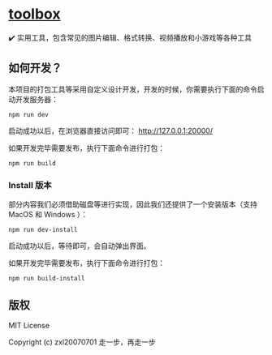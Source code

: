 # [toolbox](https://zxl20070701.github.io/toolbox)
✔️ 实用工具，包含常见的图片编辑、格式转换、视频播放和小游戏等各种工具

## 如何开发？

本项目的打包工具等采用自定义设计开发，开发的时候，你需要执行下面的命令启动开发服务器：

```
npm run dev
```

启动成功以后，在浏览器直接访问即可： http://127.0.0.1:20000/

如果开发完毕需要发布，执行下面命令进行打包：

```
npm run build
```

###  Install 版本

部分内容我们必须借助磁盘等进行实现，因此我们还提供了一个安装版本（支持 MacOS 和 Windows ）：

```
npm run dev-install
```

启动成功以后，等待即可，会自动弹出界面。

如果开发完毕需要发布，执行下面命令进行打包：

```
npm run build-install
```

## 版权

MIT License

Copyright (c) zxl20070701 走一步，再走一步